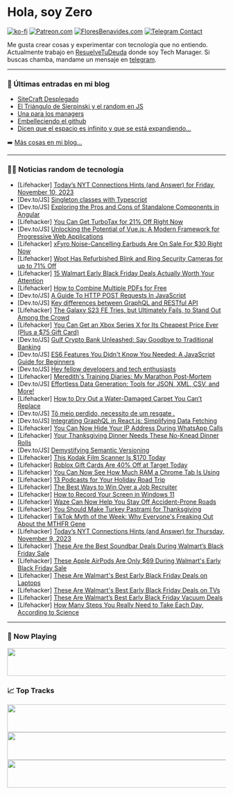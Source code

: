 # Hola, soy Zero

[![ko-fi](https://ko-fi.com/img/githubbutton_sm.svg)](https://ko-fi.com/J3J4N0LUK)
[![Patreon.com](https://img.shields.io/endpoint.svg?url=https%3A%2F%2Fshieldsio-patreon.vercel.app%2Fapi%3Fusername%3Dzerodragon%26type%3Dpatrons&style=for-the-badge)](https://patreon.com/zerodragon)
[![FloresBenavides.com](https://img.shields.io/website?down_message=oops&label=MiBlog&style=for-the-badge&up_message=online&url=https%3A%2F%2Ffloresbenavides.com)](https://floresbenavides.com)
[![Telegram Contact](https://img.shields.io/badge/escr%C3%ADbeme-ZeroDragon-%2326A5E4?style=for-the-badge&logo=telegram)](https://t.me/zerodragon)

Me gusta crear cosas y experimentar con tecnología que no entiendo.
Actualmente trabajo en [ResuelveTuDeuda](http://github.com/resuelve) donde soy Tech Manager.
Si buscas chamba, mandame un mensaje en [telegram](https://t.me/zerodragon).

---

### 📕 Últimas entradas en mi blog
<!-- BLOG-POST-LIST:START -->
- [SiteCraft Desplegado](https://floresbenavides.com/sitecraft-desplegado/)
- [El Triángulo de Sierpinski y el random en JS](https://floresbenavides.com/el-triangulo-de-sierpinski-y-el-random-en-js/)
- [Una para los managers](https://floresbenavides.com/una-para-los-managers/)
- [Embelleciendo el github](https://floresbenavides.com/embelleciendo-el-github/)
- [Dicen que el espacio es infinito y que se está expandiendo…](https://floresbenavides.com/dicen-que-el-espacio-es-infinito-y-que-se-esta-expandiendo/)
<!-- BLOG-POST-LIST:END -->

➡️ [Más cosas en mi blog...](https://floresbenavides.com)

---

### 👨‍💻 Noticias random de tecnología
<!-- TECH-POSTS:START -->
- [Lifehacker] [Today’s NYT Connections Hints &lpar;and Answer&rpar; for Friday, November 10, 2023](https://lifehacker.com/nyt-connections-answer-today-november-10-2023-1851007022)
- [Dev.to/JS] [Singleton classes with Typescript](https://dev.to/thalesbruno/singleton-classes-with-typescript-3fkg)
- [Dev.to/JS] [Exploring the Pros and Cons of Standalone Components in Angular](https://dev.to/ctahirih/exploring-the-pros-and-cons-of-standalone-components-in-angular-3433)
- [Lifehacker] [You Can Get TurboTax for 21% Off Right Now](https://lifehacker.com/the-best-turbotax-software-deals-1851009679)
- [Dev.to/JS] [Unlocking the Potential of Vue.js: A Modern Framework for Progressive Web Applications](https://dev.to/bubu13gu/unlocking-the-potential-of-vuejs-a-modern-framework-for-progressive-web-applications-30e6)
- [Lifehacker] [xFyro Noise-Cancelling Earbuds Are On Sale For $30 Right Now](https://lifehacker.com/xfyro-noise-cancelling-earbuds-are-on-sale-for-30-righ-1850997205)
- [Lifehacker] [Woot Has Refurbished Blink and Ring Security Cameras for up to 71% Off](https://lifehacker.com/woot-has-refurbished-blink-and-ring-security-cameras-fo-1851009366)
- [Lifehacker] [15 Walmart Early Black Friday Deals Actually Worth Your Attention](https://lifehacker.com/walmarts-best-early-black-friday-sale-deals-1851004637)
- [Lifehacker] [How to Combine Multiple PDFs for Free](https://lifehacker.com/how-to-combine-multiple-pdfs-for-free-1851008826)
- [Dev.to/JS] [A Guide To HTTP POST Requests In JavaScript](https://dev.to/davidking/a-guide-to-http-post-requests-in-javascript-no7)
- [Dev.to/JS] [Key differences between GraphQL and RESTful API](https://dev.to/hashcode01/key-differences-between-graphql-and-restful-api-17o9)
- [Lifehacker] [The Galaxy S23 FE Tries, but Ultimately Fails, to Stand Out Among the Crowd](https://lifehacker.com/samsung-galaxy-s23-review-1851008538)
- [Lifehacker] [You Can Get an Xbox Series X for Its Cheapest Price Ever &lpar;Plus a $75 Gift Card&rpar;](https://lifehacker.com/best-xbox-series-x-deal-1851008333)
- [Dev.to/JS] [Gulf Crypto Bank Unleashed: Say Goodbye to Traditional Banking](https://dev.to/nftbuzz2/gulf-crypto-bank-unleashed-say-goodbye-to-traditional-banking-5dd9)
- [Dev.to/JS] [ES6 Features You Didn&#39;t Know You Needed: A JavaScript Guide for Beginners](https://dev.to/opensign/es6-features-you-didnt-know-you-needed-a-javascript-guide-for-beginners-543e)
- [Dev.to/JS] [Hey fellow developers and tech enthusiasts](https://dev.to/opensourcee/hey-fellow-developers-and-tech-enthusiasts-17n5)
- [Lifehacker] [Meredith&#39;s Training Diaries: My Marathon Post-Mortem](https://lifehacker.com/merediths-training-diaries-my-marathon-post-mortem-1851002897)
- [Dev.to/JS] [Effortless Data Generation: Tools for JSON, XML, CSV, and More!](https://dev.to/kankanadas/effortless-data-generation-tools-for-json-xml-csv-and-more-62o)
- [Lifehacker] [How to Dry Out a Water-Damaged Carpet You Can’t Replace](https://lifehacker.com/how-to-dry-out-a-water-damaged-carpet-you-can-t-replace-1851007817)
- [Dev.to/JS] [Tô meio perdido, necessito de um resgate .](https://dev.to/fruguinha/to-meio-perdido-necessito-de-um-resgate--nc8)
- [Dev.to/JS] [Integrating GraphQL in React.js: Simplifying Data Fetching](https://dev.to/jayanthbabu123/integrating-graphql-in-reactjs-simplifying-data-fetching-5aan)
- [Lifehacker] [You Can Now Hide Your IP Address During WhatsApp Calls](https://lifehacker.com/you-can-now-hide-your-ip-address-during-whatsapp-calls-1851007730)
- [Lifehacker] [Your Thanksgiving Dinner Needs These No-Knead Dinner Rolls](https://lifehacker.com/soft-no-kead-dinner-rolls-recipe-1851007587)
- [Dev.to/JS] [Demystifying Semantic Versioning](https://dev.to/omkarbhavare/demystifying-semantic-versioning-3ic8)
- [Lifehacker] [This Kodak Film Scanner Is $170 Today](https://lifehacker.com/this-kodak-film-scanner-is-170-today-1850991327)
- [Lifehacker] [Roblox Gift Cards Are 40% Off at Target Today](https://lifehacker.com/you-can-get-roblox-gift-cards-40-off-today-1851007681)
- [Lifehacker] [You Can Now See How Much RAM a Chrome Tab Is Using](https://lifehacker.com/you-can-now-see-how-much-ram-a-chrome-tab-is-using-1851007147)
- [Lifehacker] [13 Podcasts for Your Holiday Road Trip](https://lifehacker.com/the-best-podcasts-for-a-road-trip-1851005103)
- [Lifehacker] [The Best Ways to Win Over a Job Recruiter](https://lifehacker.com/the-best-ways-to-win-over-a-job-recruiter-1850993132)
- [Lifehacker] [How to Record Your Screen in Windows 11](https://lifehacker.com/how-to-record-your-screen-in-windows-11-1851005168)
- [Lifehacker] [Waze Can Now Help You Stay Off Accident-Prone Roads](https://lifehacker.com/waze-can-now-help-you-stay-off-accident-prone-roads-1851006424)
- [Lifehacker] [You Should Make Turkey Pastrami for Thanksgiving](https://lifehacker.com/you-should-make-turkey-pastrami-for-thanksgiving-1851001884)
- [Lifehacker] [TikTok Myth of the Week: Why Everyone&#39;s Freaking Out About the MTHFR Gene](https://lifehacker.com/tiktok-myth-of-the-week-why-everyones-freaking-out-abo-1851004664)
- [Lifehacker] [Today’s NYT Connections Hints &lpar;and Answer&rpar; for Thursday, November 9, 2023](https://lifehacker.com/nyt-connections-answer-today-november-9-2023-1851002422)
- [Lifehacker] [These Are the Best Soundbar Deals During Walmart’s Black Friday Sale](https://lifehacker.com/these-are-the-best-soundbar-deals-during-walmart-s-blac-1851004952)
- [Lifehacker] [These Apple AirPods Are Only $69 During Walmart&#39;s Early Black Friday Sale](https://lifehacker.com/these-apple-airpods-are-only-69-during-walmarts-early-1851005217)
- [Lifehacker] [These Are Walmart&#39;s Best Early Black Friday Deals on Laptops](https://lifehacker.com/these-are-walmarts-best-early-black-friday-deals-on-lap-1851004628)
- [Lifehacker] [These Are Walmart&#39;s Best Early Black Friday Deals on TVs](https://lifehacker.com/these-are-walmarts-best-early-black-friday-deals-on-tvs-1851003978)
- [Lifehacker] [These Are Walmart’s Best Early Black Friday Vacuum Deals](https://lifehacker.com/these-are-walmart-s-best-early-black-friday-vacuum-deal-1851001199)
- [Lifehacker] [How Many Steps You Really Need to Take Each Day, According to Science](https://lifehacker.com/how-many-steps-you-really-need-to-take-each-day-accord-1849535168)<!-- TECH-POSTS:END -->

---

### 🎵 Now Playing
<a href="https://spotify-now-playing-dun.vercel.app/now-playing?open"><img src="https://spotify-now-playing-dun.vercel.app/now-playing" width="540" height="64"></a>

### 📈 Top Tracks
<a href="https://spotify-now-playing-dun.vercel.app/top-tracks?i=1&open"><img src="https://spotify-now-playing-dun.vercel.app/top-tracks?i=1" width="540" height="64"></a>
<a href="https://spotify-now-playing-dun.vercel.app/top-tracks?i=2&open"><img src="https://spotify-now-playing-dun.vercel.app/top-tracks?i=2" width="540" height="64"></a>
<a href="https://spotify-now-playing-dun.vercel.app/top-tracks?i=3&open"><img src="https://spotify-now-playing-dun.vercel.app/top-tracks?i=3" width="540" height="64"></a>
